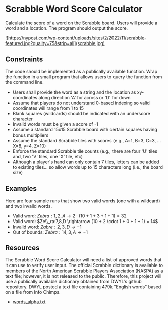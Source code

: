 # Scrabble Word Score Calculator #
Calculate the score of a word on the Scrabble board. Users will provide a word and a location. The program should output the score.

![https://nypost.com/wp-content/uploads/sites/2/2022/11/scrabble-featured.jpg?quality=75&strip=all](scrabble.jpg)

## Constraints ##
The code should be implemented as a publically available function. Wrap the function in a small program that allows users to query the function from the command line.
* Users shall provide the word as a string and the location as xy-coordinates along direction 'A' for across or 'D' for down
* Assume that players do not understand 0-based indexing so valid coordinates will range from 1 to 15
* Blank squares (wildcards) should be indicated with an underscore character
* Invalid words must be given a score of -1
* Assume a standard 15x15 Scrabble board with certain squares having bonus multipliers
* Assume the standard Scrabble tiles with scores (e.g., A=1, B=3, C=3, ... X=8, y=4, Z=10)
* Enforce the standard Scrabble tile counts (e.g., there are four 'U' tiles and, two 'V' tiles, one 'X' tile, etc)
* Although a player's hand can only contain 7 tiles, letters can be added to existing tiles... so allow words up to 15 characters long (i.e., the board size)

## Examples ##
Here are four sample runs that show two valid words (one with a wildcard) and two invalid words.
* Valid word: $Zebra:1,2,A \rightarrow 2 \cdot (10 + 1 + 3 + 1 + 1) = 32$
* Valid word: $Ze\\_ra:7,8,D \rightarrow (10 + 2 \cdot 1 + 0 + 1 + 1) = 14$
* Invalid word: $Zabre:2,3,D \rightarrow -1$
* Out of bounds: $Zebra:14,3,A \rightarrow -1$

## Resources ##
The Scrabble Word Score Calculator will need a list of approved words that it can use to verify user input. The official Scrabble dictionary is available to members of the North American Scrabble Players Association (NASPA) as a text file; however, it is not released to the public. Therefore, this project will use a publically available dictionary obtained from DWYL's github repository. DWYL posted a text file containing 479k "English words" based on a file from Info Chimps.
* [words_alpha.txt](words_alpha.txt)
